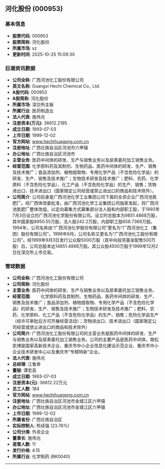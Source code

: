 ## 河化股份 (000953)

### 基本信息

- **股票代码**: 000953
- **股票简称**: 河化股份
- **所属市场**: sz
- **更新时间**: 2025-10-25 15:09:30

### 巨潮资讯数据

- **公司全称**: 广西河池化工股份有限公司
- **英文名称**: Guangxi Hechi Chemical Co., Ltd.
- **A股代码**: 000953
- **A股简称**: 河化股份
- **所属市场**: 深交所主板
- **所属行业**: 医药制造业
- **法人代表**: 施伟光
- **注册资本(万元)**: 36612.2195
- **成立日期**: 1993-07-03
- **上市日期**: 1999-12-02
- **官方网站**: www.hechihuagong.com.cn
- **注册地址**: 广西壮族自治区河池市六甲镇
- **办公地址**: 广西壮族自治区河池市
- **主营业务**: 医药中间体的研发、生产与销售业务以及尿素委托加工销售业务。
- **经营范围**: 化学原料药及其制剂、生物药品、医药中间体的研发、生产、销售及技术推广；食品添加剂、植物提取物、专用化学产品（不含危险化学品）的研发、生产、销售及技术推广；生物技术研发及技术推广；肥料、农药、化学原料（不含危险化学品）、化工产品（不含危险化学品）的生产、销售；货物进出口、技术进出口（国家限定公司经营或禁止进出口的商品和技术除外）。
- **公司简介**: 公司前身是广西河池化学工业集团公司下属的全资企业广西河池氮肥厂。经广西体改委批准，由广西河池化学工业集团公司独家发起，将广西河池氮肥厂整体改组，以定向募集方式募集部分法人股和内部职工股，于1993年7月3日设立的广西河池化学股份有限公司。设立时总股本为9851.4868万股，其中国家股8950.55万股，法人股242.2万股，内部职工股658.7368万股。1994年，公司名称由“广西河池化学股份有限公司”更名为“广西河池化工（集团）股份有限公司”。1998年6月，公司名称又更名为“广西河池化工股份有限公司”。经1999年9月3日发行公众股5000万股（其中向投资基金配售500万股）后，公司总股本达14851.4868万股。其公众股4500万股于1999年12月2日在深交所上市交易。

### 雪球数据

- **公司全称**: 广西河池化工股份有限公司
- **公司简称**: 河化股份
- **主营业务**: 医药中间体的研发、生产与销售业务以及尿素委托加工销售业务。
- **经营范围**: 　　化学原料药及其制剂、生物药品、医药中间体的研发、生产、销售及技术推广；食品添加剂、植物提取物、专用化学产品（不含危险化学品）的研发、生产、销售及技术推广；生物技术研发及技术推广；肥料、农药、化学原料、化工产品（不含危险化学品）的生产、销售；危险化学品生产（经许可审批后方可开展经营活动）；货物进出口、技术进出口（国家限定公司经营或禁止进出口的商品和技术除外）
- **公司简介**: 广西河池化工股份有限公司的主营业务是医药中间体的研发、生产与销售业务以及尿素委托加工销售业务。公司的主要产品是医药中间体。南松凯博是国家高新技术企业、重庆市中小企业信息化建设示范企业、重庆市中小企业技术研发中心以及重庆市“专精特新”企业。
- **法人代表**: 施伟光
- **总经理**: 江鲁奔
- **董秘**: 谭宏高
- **成立日期**: 1993-07-03
- **注册资本(元)**: 36612.22万元
- **员工人数**: 184
- **官方网站**: www.hechihuagong.com.cn
- **注册地址**: 广西壮族自治区河池市金城江区六甲镇
- **办公地址**: 广西壮族自治区河池市金城江区六甲镇
- **上市日期**: 1999-12-02
- **所属省份**: 广西壮族自治区
- **实际控制人**: 熊续强 (23.76%)
- **公司分类**: 外资企业
- **董事长**: 施伟光
- **高管人数**: 11
- **发行价格**: 4.15
- **所属行业**: 化学制药 (BK0040)

---
